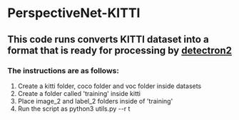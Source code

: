 # PerspectiveNet-KITTI

## This code runs converts KITTI dataset into a format that is ready for processing by [detectron2](https://github.com/facebookresearch/detectron2)

### The instructions are as follows:

1. Create a kitti folder, coco folder and voc folder inside datasets
2. Create a folder called 'training' inside kitti
3. Place image_2 and label_2 folders inside of 'training'
4. Run the script as python3 utils.py --r t
